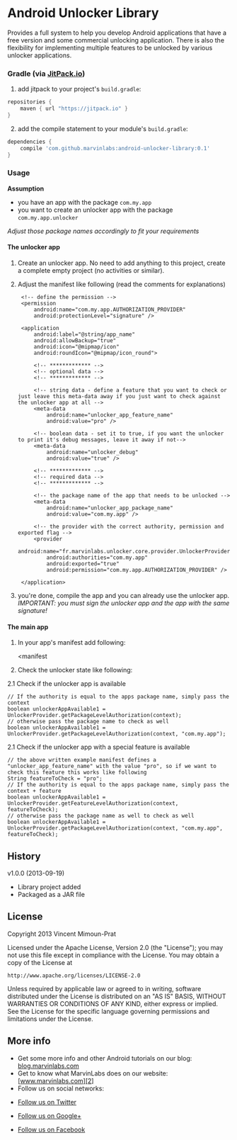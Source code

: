 Android Unlocker Library
========================

Provides a full system to help you develop Android applications that have a free version and some commercial unlocking application. There is also the flexibility for implementing multiple features to be unlocked by various unlocker applications. 

### Gradle (via [JitPack.io](https://jitpack.io/))

1. add jitpack to your project's `build.gradle`:

```groovy
repositories {
	maven { url "https://jitpack.io" }
}
```

2. add the compile statement to your module's `build.gradle`:

```groovy
dependencies {
	compile 'com.github.marvinlabs:android-unlocker-library:0.1'
}
```

### Usage

**Assumption**

* you have an app with the package `com.my.app`
* you want to create an unlocker app with the package `com.my.app.unlocker`

*Adjust those package names accordingly to fit your requirements*

#### The unlocker app

1. Create an unlocker app. No need to add anything to this project, create a complete empty project (no activities or similar).
2. Adjust the manifest like following (read the comments for explanations)

	<manifest xmlns:android="http://schemas.android.com/apk/res/android"
		android:versionCode="100"
		android:versionName="1.00"
		package="com.my.app.unlocker">

		<!-- define the permission -->
		<permission
			android:name="com.my.app.AUTHORIZATION_PROVIDER"
			android:protectionLevel="signature" />

		<application
			android:label="@string/app_name"
			android:allowBackup="true"
			android:icon="@mipmap/icon"
			android:roundIcon="@mipmap/icon_round">

			<!-- ************* -->
			<!-- optional data -->
			<!-- ************* -->

			<!-- string data - define a feature that you want to check or just leave this meta-data away if you just want to check against the unlocker app at all -->
			<meta-data
				android:name="unlocker_app_feature_name"
				android:value="pro" />
				
			<!-- boolean data - set it to true, if you want the unlocker to print it's debug messages, leave it away if not-->
			<meta-data
				android:name="unlocker_debug"
				android:value="true" />

			<!-- ************* -->
			<!-- required data -->
			<!-- ************* -->

			<!-- the package name of the app that needs to be unlocked -->
			<meta-data
				android:name="unlocker_app_package_name"
				android:value="com.my.app" />

			<!-- the provider with the correct authority, permission and exported flag -->
			<provider
				android:name="fr.marvinlabs.unlocker.core.provider.UnlockerProvider"
				android:authorities="com.my.app"
				android:exported="true"
				android:permission="com.my.app.AUTHORIZATION_PROVIDER" />

		</application>

	</manifest>

3. you're done, compile the app and you can already use the unlocker app. *IMPORTANT: you must sign the unlocker app and the app with the same signature!*

#### The main app

1. In your app's manifest add following:

    <manifest 
		<permission
			android:name="com.my.app.AUTHORIZATION_PROVIDER"
			android:protectionLevel="signature" />
			
	</manifest>
	
2. Check the unlocker state like following:

  2.1 Check if the unlocker app is available
  
	// If the authority is equal to the apps package name, simply pass the context
	boolean unlockerAppAvailable1 = UnlockerProvider.getPackageLevelAuthorization(context);
	// otherwise pass the package name to check as well
	boolean unlockerAppAvailable1 = UnlockerProvider.getPackageLevelAuthorization(context, "com.my.app");
		
   2.1 Check if the unlocker app with a special feature is available
  
	// the above written example manifest defines a "unlocker_app_feature_name" with the value "pro", so if we want to check this feature this works like following
	String featureToCheck = "pro"; 
	// If the authority is equal to the apps package name, simply pass the context + feature
	boolean unlockerAppAvailable1 = UnlockerProvider.getFeatureLevelAuthorization(context, featureToCheck);
	// otherwise pass the package name as well to check as well
	boolean unlockerAppAvailable1 = UnlockerProvider.getPackageLevelAuthorization(context, "com.my.app", featureToCheck);

History
-------

v1.0.0 (2013-09-19)

- Library project added
- Packaged as a JAR file

License
-------

Copyright 2013 Vincent Mimoun-Prat

Licensed under the Apache License, Version 2.0 (the "License");
you may not use this file except in compliance with the License.
You may obtain a copy of the License at

    http://www.apache.org/licenses/LICENSE-2.0

Unless required by applicable law or agreed to in writing, software
distributed under the License is distributed on an "AS IS" BASIS,
WITHOUT WARRANTIES OR CONDITIONS OF ANY KIND, either express or implied.
See the License for the specific language governing permissions and
limitations under the License.

More info
---------

- Get some more info and other Android tutorials on our blog: [blog.marvinlabs.com][1]
- Get to know what MarvinLabs does on our website: [www.marvinlabs.com][2]
- Follow us on social networks:

* [Follow us on Twitter](http://twitter.com/marvinlabs)
* [Follow us on Google+](https://plus.google.com/u/0/117677945360605555441)
* [Follow us on Facebook](http://www.facebook.com/studio.marvinlabs)

  [1]: http://blog.marvinlabs.com
  [2]: http://www.marvinlabs.com
